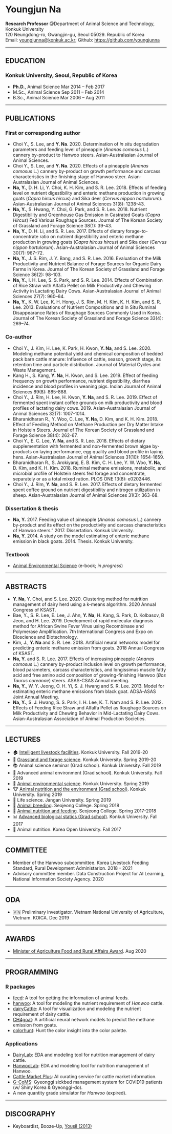 # Youngjun Na  
**Research Professor** @Department of Animal Science and Technology, Konkuk University  
120 Neungdong-ro, Gwangjin-gu, Seoul 05029. Republic of Korea  
Email: youngjunna@konkuk.ac.kr; Github: https://github.com/youngjunna  

--------------

## EDUCATION
### **Konkuk University**, Seoul, Republic of Korea  
- **Ph.D.**, Animal Science	Mar 2014 – Feb 2017  
- M.Sc., Animal Science	Sep 2011 – Feb 2014  
- B.Sc., Animal Science	Mar 2006 – Aug 2011  

--------------
## PUBLICATIONS   

### First or corresponding author
- Choi Y., S. Lee, and **Y. Na**. 2020. Determination of *in situ* degradation parameters and feeding level of pineapple (*Ananas comosus* L.) cannery by-product to Hanwoo steers. Asian-Australasian Journal of Animal Sciences.
- Choi Y., S. Lee, and **Y. Na**. 2020. Effects of a pineapple (*Ananas comosus* L.) cannery by-product on growth performance and carcass characteristics in the finishing stage of Hanwoo steer. Asian-Australasian Journal of Animal Sciences.
- **Na, Y.**, D. H. Li, Y. Choi, K. H. Kim, and S. R. Lee. 2018.
Effects of feeding level on nutrient digestibility and enteric methane production in growing goats (*Capra hircus hircus*) and Sika deer (*Cervus nippon hortulorum*). Asian-Australasian Journal of Animal Sciences 31(8): 1238-43.  
- **Na, Y.**, S. Hwang, Y. Choi, G. Park, and S. R. Lee. 2018. Nutrient Digestibility and Greenhouse Gas Emission in Castrated Goats (*Capra Hircus*) Fed Various Roughage Sources. Journal of The Korean Society of Grassland and Forage Science 38(1): 39-43. 
- **Na, Y.**, D. H. Li, and S. R. Lee. 2017. Effects of dietary forage-to-concentrate ratio on nutrient digestibility and enteric methane production in growing goats (*Capra hircus hircus*) and Sika deer (*Cervus nippon hortulorum*). Asian-Australasian Journal of Animal Sciences 30(7): 967–72.  
- **Na, Y.**, J. S. Rim, J. Y. Bang, and S. R. Lee. 2016. Evaluation of the Milk Productivity and Nutrient Balance of Forage Sources for Organic Dairy Farms in Korea. Journal of The Korean Society of Grassland and Forage Science 36(2): 98–103.   
- **Na, Y.**, I. H. Lee, S. S. Park, and S. R. Lee. 2014. Effects of Combination of Rice Straw with Alfalfa Pellet on Milk Productivity and Chewing Activity in Lactating Dairy Cows. Asian-Australasian Journal of Animal Sciences 27(7): 960–64.  
- **Na, Y.**, K. W. Lee, K. H. Hong, J. S. Rim, M. H. Kim, K. H. Kim, and S. R. Lee. 2013. Evaluations of Nutrient Compositions and In Situ Ruminal Disappearance Rates of Roughage Sources Commonly Used in Korea. Journal of The Korean Society of Grassland and Forage Science 33(4): 269–74.  

### Co-author
- Choi Y., J. Kim, H. Lee, K. Park, H. Kwon, **Y. Na**, and S. Lee. 2020. Modeling methane potential yield and chemical composition of bedded pack barn cattle manure: Influence of cattle, season, growth stage, its retention time and particle distribution. Journal of Material Cycles and Waste Management.  
- Kang H., S. Kang, **Y. Na**, H. Kwon, and S. Lee. 2019. Effect of feeding frequency on growth performance, nutrient digestibility, diarrhea incidence and blood profiles in weaning pigs. Indian Journal of Animal Sciences 89(8): 885-888.  
- Choi Y., J. Rim, H. Lee, H. Kwon, **Y. Na**, and S. R. Lee. 2019. Effect of fermented spent instant coffee grounds on milk productivity and blood profiles of lactating dairy cows. 2019. Asian-Australasian Journal of Animal Sciences 32(7): 1007-1014. 
- Bharanidharan R., Y. Woo, C. Lee, **Y. Na**, D. Kim, and K. H. Kim. 2018. Effect of Feeding Method on Methane Production per Dry Matter Intake in Holstein Steers. Journal of The Korean Society of Grassland and Forage Science 38(4): 262-67.   
- Choi Y., E. C. Lee, **Y. Na**, and S. R. Lee. 2018. Effects of dietary supplementation with fermented and non-fermented brown algae by-products on laying performance, egg quality and blood profile in laying hens. Asian-Australasian Journal of Animal Sciences 31(10): 1654-1659.
- Bharanidharan R., S. Arokiyaraj, E. B. Kim, C. H. Lee, Y. W. Woo, **Y. Na**, D. Kim, and K. H. Kim. 2018. Ruminal methane emissions, metabolic, and microbial profile of Holstein steers fed forage and concentrate, separately or as a total mixed ration. PLOS ONE 13(8): e0202446.  
- Choi Y., J. Rim, **Y. Na**, and S. R. Lee. 2017. Effects of dietary fermented spent coffee ground on nutrient digestibility and nitrogen utilization in sheep. Asian-Australasian Journal of Animal Sciences 31(3): 363-68.

### Dissertation & thesis
- **Na, Y.** 2017. Feeding value of pineapple (*Ananas comosus* L.) cannery by-product and its effect on the productivity and carcass characteristics of Hanwoo steers.” 2017. Dissertation. Konkuk University.  
- **Na, Y.** 2014. A study on the model estimating of enteric methane emission in black goats. 2014. Thesis. Konkuk University.


### Textbook
- [Animal Environmental Science](https://youngjunna.github.io/animal-environmental-science/) (e-book; *in progress*)

--------------

## ABSTRACTS
- **Y. Na**, Y. Choi, and S. Lee. 2020. Clustering method for nutrition management of dairy herd using a k-means algorithm. 2020 Annual Congress of KSAST.
- Bae, Y., S. R. Lee, E. Lee, J. Ahn, **Y. Na**, H. Kang, S. Park, D. Kolbasov, B Jeon, and H. Lee. 2019. Development of rapid molecular diagnosis method for African Swine Fever Virus using Recombinase and Polymerase Amplification. 7th International Congress and Expo on Bioscience and Biotechnology.  
- Kim, J., **Y. Na** and S. R. Lee. 2018. Artificial neural networks model for predicting enteric methane emission from goats. 2018 Annual Congress of KSAST.  
- **Na, Y.** and S. R. Lee. 2017. Effects of increasing pineapple (*Ananas comosus* L.) cannery by-product inclusion level on growth performance, blood parameters, carcass characteristics, and longissimus muscle fatty acid and free amino acid composition of growing-finishing Hanwoo (*Bos Taurus coreanae*) steers. ASAS-CSAS Annual meeting.   
- **Na, Y.**, W. Y. Jeong, O. H. Yi, S. J. Hwang and S. R. Lee. 2013. Model for estimating enteric methane emissions from black goat. ADSA-ASAS Joint Annual Meeting.  
- **Na, Y.**, S. J. Hwang, S. S. Park, I. H. Lee, K. T. Nam and S. R. Lee. 2012. Effects of Feeding Rice Straw and Alfalfa Pellet as Roughage Sources on Milk Productivity and Chewing Behavior in Mid-Lactating Dairy Cows. Asian-Australasian Association of Animal Production Societies.  

--------------
## LECTURES   
- :house: [Intelligent livestock facilities](https://github.com/YoungjunNa/intelligent-livestock-facilities/blob/master/README.md). Konkuk University. Fall 2019-20   
- :seedling: [Grassland and forage science](https://github.com/YoungjunNa/Grassland-and-forage-science/blob/master/README.md). Konkuk University. Spring 2019-20   
- :books: Animal science seminar (Grad school). Konkuk University. Fall 2019
- :cow2: Advanced animal environment (Grad school). Konkuk University. Fall 2019
- :pig: [Animal environmental science](https://youngjunna.github.io/animal-environmental-science/). Konkuk University. Spring 2019  
- :cow: [Animal nutrition and the environment (Grad school)](https://github.com/YoungjunNa/2019-animal-nutrition-and-the-environment). Konkuk University. Spring 2019   
- :revolving_hearts: Life science. Jangan University. Spring 2019  
- :pig2: [Animal breeding](https://github.com/YoungjunNa/2018_breeding_science). Seojeong College. Spring 2018
- :dog: [Animal nutrition and feeding](https://github.com/YoungjunNa/2018_animal_nutrition_and_feeding). Seojeong College. Spring 2017-2018  
- :bar_chart: [Advanced biological statics (Grad school)](https://github.com/YoungjunNa/2017_advanced_biological_statics). Konkuk University. Fall 2017  
- :sheep: Animal nutrition. Korea Open University. Fall 2017

--------------
## COMMITTEE
- Member of the Hanwoo subcommittee. Korea Livestock Feeding Standard, Rural Development Administarion. 2018 - 2021  
- Advisory committee member. Data Construction Project for AI Learning, National Information Society Agency. 2020

--------------

## ODA  
- :vietnam: Preliminary investigator. Vietnam National University of Agriculture, Vietnam. KOICA. Dec 2019  

--------------

## AWARDS
- [Minister of Agriculture Food and Rural Affairs Award](https://kenews.co.kr/mobile/article.html?no=14287). Aug 2020

--------------
## PROGRAMMING  
### R packages  
- [feed](https://github.com/adatalab/feed): A tool for getting the information of animal feeds.    
- [hanwoo](https://github.com/adatalab/hanwoo): A tool for modeling the nutrient requirement of *Hanwoo* cattle.   
- [dairyCattle](https://github.com/adatalab/dairyCattle): A tool for visualization and modeling the nutrient requirement of dairy cattle.
- [CH4goat](https://github.com/adatalab/CH4goat): A artificial neural network models to predict the methane emission from goats.  
- [colorhunt](https://github.com/adatalab/colorhunt): Hunt the color insight into the color palette.

### Applications  
- [DairyLab](http://app.antller.com/dairylab): EDA and modeling tool for nutrition management of dairy cattle.   
- [HanwooLab](http://app.antller.com/hlab): EDA and modeling tool for nutrition management of Hanwoo.  
- [Cattle Market Plus](http://app.antller.com/twoplusmaker/): AI curating service for cattle market information.
- [G-CoMS](https://github.com/shinykorea/corona-sickbed): Gyeonggi sickbed management system for COVID19 patients (w/ Shiny Korea & Gyeonggi-do).  
- A new quantity grade simulator for *Hanwoo* (expired).   

--------------

## DISCOGRAPHY
- Keyboardist, Booze-Up, [Yousil (2013)](http://www.melon.com/album/detail.htm?albumId=2094686)  
